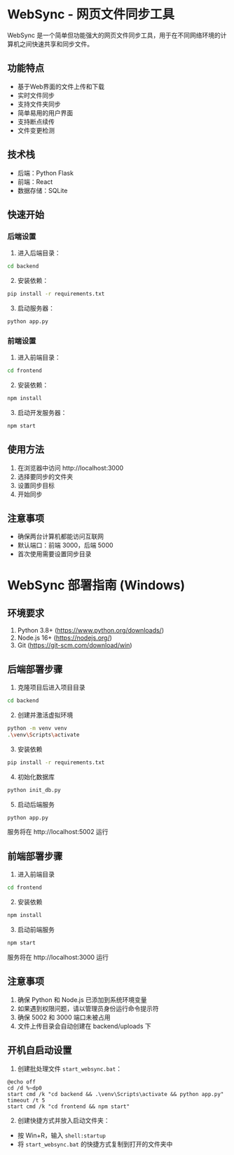# WebSync - 网页文件同步工具

WebSync 是一个简单但功能强大的网页文件同步工具，用于在不同网络环境的计算机之间快速共享和同步文件。

## 功能特点

- 基于Web界面的文件上传和下载
- 实时文件同步
- 支持文件夹同步
- 简单易用的用户界面
- 支持断点续传
- 文件变更检测

## 技术栈

- 后端：Python Flask
- 前端：React
- 数据存储：SQLite

## 快速开始

### 后端设置

1. 进入后端目录：
```bash
cd backend
```

2. 安装依赖：
```bash
pip install -r requirements.txt
```

3. 启动服务器：
```bash
python app.py
```

### 前端设置

1. 进入前端目录：
```bash
cd frontend
```

2. 安装依赖：
```bash
npm install
```

3. 启动开发服务器：
```bash
npm start
```

## 使用方法

1. 在浏览器中访问 http://localhost:3000
2. 选择要同步的文件夹
3. 设置同步目标
4. 开始同步

## 注意事项

- 确保两台计算机都能访问互联网
- 默认端口：前端 3000，后端 5000
- 首次使用需要设置同步目录

# WebSync 部署指南 (Windows)

## 环境要求
1. Python 3.8+ (https://www.python.org/downloads/)
2. Node.js 16+ (https://nodejs.org/)
3. Git (https://git-scm.com/download/win)

## 后端部署步骤
1. 克隆项目后进入项目目录
```bash
cd backend
```

2. 创建并激活虚拟环境
```bash
python -m venv venv
.\venv\Scripts\activate
```

3. 安装依赖
```bash
pip install -r requirements.txt
```

4. 初始化数据库
```bash
python init_db.py
```

5. 启动后端服务
```bash
python app.py
```
服务将在 http://localhost:5002 运行

## 前端部署步骤
1. 进入前端目录
```bash
cd frontend
```

2. 安装依赖
```bash
npm install
```

3. 启动前端服务
```bash
npm start
```
服务将在 http://localhost:3000 运行

## 注意事项
1. 确保 Python 和 Node.js 已添加到系统环境变量
2. 如果遇到权限问题，请以管理员身份运行命令提示符
3. 确保 5002 和 3000 端口未被占用
4. 文件上传目录会自动创建在 backend/uploads 下

## 开机自启动设置
1. 创建批处理文件 `start_websync.bat`：
```batch
@echo off
cd /d %~dp0
start cmd /k "cd backend && .\venv\Scripts\activate && python app.py"
timeout /t 5
start cmd /k "cd frontend && npm start"
```

2. 创建快捷方式并放入启动文件夹：
- 按 Win+R，输入 `shell:startup`
- 将 `start_websync.bat` 的快捷方式复制到打开的文件夹中
